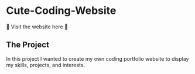 # Cute-Coding-Website
🌼 Visit the website here 🌼


## The Project
In this project I wanted to create my own coding portfolio website to display my skills, projects, and interests. 
